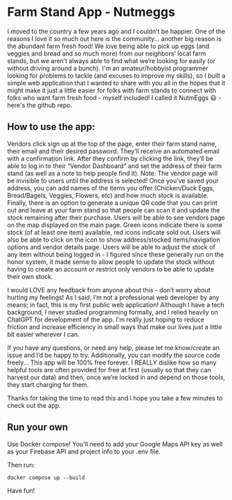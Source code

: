 # Farm Stand App - Nutmeggs



I moved to the country a few years ago and I couldn't be happier. One of the reasons I love it so much out here is the community... another big reason is the abundant farm fresh food! We love being able to pick up eggs (and veggies and bread and so much more) from our neighbors’ local farm stands, but we aren’t always able to find what we’re looking for easily (or without driving around a bunch). I'm an amateur/hobbyist programmer looking for problems to tackle (and excuses to improve my skills), so I built a simple web application that I wanted to share with you all in the hopes that it might make it just a little easier for folks with farm stands to connect with folks who want farm fresh food - myself included! I called it NutmEggs 😃 - here's the github repo.

## How to use the app:
Vendors click sign up at the top of the page, enter their farm stand name, their email and their desired password. They’ll receive an automated email with a confirmation link. After they confirm by clicking the link, they’ll be able to log in to their “Vendor Dashboard” and set the address of their farm stand (as well as a note to help people find it). Note: The vendor page will be invisible to users until the address is selected! Once you’ve saved your address, you can add names of the items you offer (Chicken/Duck Eggs, Bread/Bagels, Veggies, Flowers, etc) and how much stock is available. Finally, there is an option to generate a unique QR code that you can print out and leave at your farm stand so that people can scan it and update the stock remaining after their purchase.
Users will be able to see vendors page on the map displayed on the main page. Green icons indicate there is some stock (of at least one item) available, red icons indicate sold out. Users will also be able to click on the icon to show address/stocked items/navigation options and vendor details page. Users will be able to adjust the stock of any item without being logged in - I figured since these generally run on the honor system, it made sense to allow people to update the stock without having to create an account or restrict only vendors to be able to update their own stock.

I would LOVE any feedback from anyone about this - don’t worry about hurting my feelings! As I said, I’m not a professional web developer by any means; in fact, this is my first public web application! Although I have a tech background, I never studied programming formally, and I relied heavily on ChatGPT for development of the app. I'm really just hoping to reduce friction and increase efficiency in small ways that make our lives just a little bit easier wherever I can.

If you have any questions, or need any help, please let me know/create an issue and I’d be happy to try. Additionally, you can modify the source code freely... This app will be 100% free forever. I REALLY dislike how so many helpful tools are often provided for free at first (usually so that they can harvest our data) and then, once we’re locked in and depend on those tools, they start charging for them.

Thanks for taking the time to read this and I hope you take a few minutes to check out the app.

## Run your own
Use Docker compose! You'll need to add your Google Maps API key as well as your Firebase API and project info to your .env file.

Then run:
```
docker compose up --build
```
Have fun!
